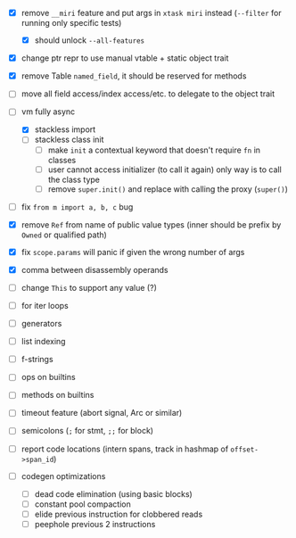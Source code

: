 
- [x] remove `__miri` feature and put args in `xtask miri` instead (`--filter` for running only specific tests)
  - [x] should unlock `--all-features`
- [x] change ptr repr to use manual vtable + static object trait
- [x] remove Table `named_field`, it should be reserved for methods
- [ ] move all field access/index access/etc. to delegate to the object trait
- [ ] vm fully async
  - [x] stackless import
  - [ ] stackless class init
    - [ ] make `init` a contextual keyword that doesn't require `fn` in classes
    - [ ] user cannot access initializer (to call it again)
          only way is to call the class type
    - [ ] remove `super.init()` and replace with calling the proxy (`super()`)
- [ ] fix `from m import a, b, c` bug
- [x] remove `Ref` from name of public value types (inner should be prefix by `Owned` or qualified path)
- [x] fix `scope.params` will panic if given the wrong number of args
- [x] comma between disassembly operands
- [ ] change `This` to support any value (?)

- [ ] for iter loops
- [ ] generators
- [ ] list indexing
- [ ] f-strings
- [ ] ops on builtins
- [ ] methods on builtins
- [ ] timeout feature (abort signal, Arc<AtomicBool> or similar)
- [ ] semicolons (`;` for stmt, `;;` for block)
- [ ] report code locations (intern spans, track in hashmap of `offset->span_id`)
- [ ] codegen optimizations
  - [ ] dead code elimination (using basic blocks)
  - [ ] constant pool compaction
  - [ ] elide previous instruction for clobbered reads
  - [ ] peephole previous 2 instructions
